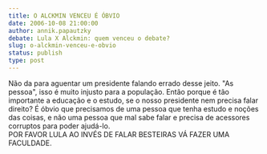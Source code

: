 ```yaml
---
title: O ALCKMIN VENCEU É ÓBVIO
date: 2006-10-08 21:00:00
author: annik.papautzky
debate: Lula X Alckmin: quem venceu o debate?
slug: o-alckmin-venceu-e-obvio
status: publish 
type: post
---
```


Não da para aguentar um presidente falando errado desse jeito. "As pessoa", isso é muito injusto para a população. Então porque é tão importante a educação e o estudo, se o nosso presidente nem precisa falar direito? É óbvio que precisamos de uma pessoa que tenha estudo e noções das coisas, e não uma pessoa que mal sabe falar e precisa de acessores corruptos para poder ajudá-lo.  
POR FAVOR LULA AO INVÉS DE FALAR BESTEIRAS VÁ FAZER UMA FACULDADE.


 


